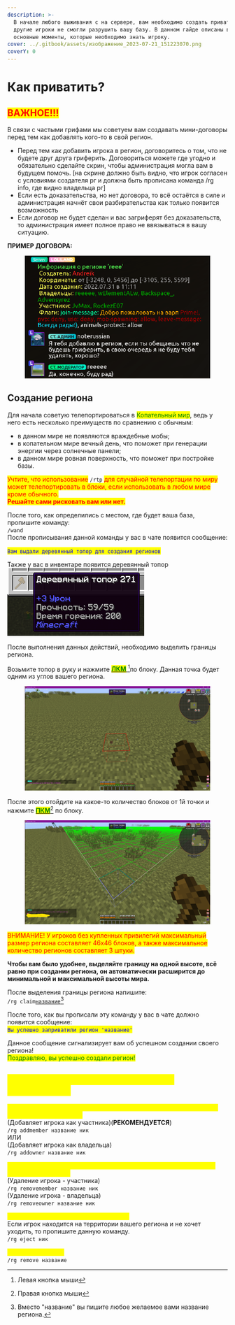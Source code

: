 ```yaml
---
description: >-
  В начале любого выживания с на сервере, вам необходимо создать приват, чтобы
  другие игроки не смогли разрушить вашу базу. В данном гайде описаны все
  основные моменты, которые необходимо знать игроку.
cover: ../.gitbook/assets/изображение_2023-07-21_151223070.png
coverY: 0
---
```


# Как приватить?

## <mark style="color:red;">ВАЖНОЕ!!!</mark>

В связи с частыми грифами мы советуем вам создавать мини-договоры перед тем как добавлять кого-то в свой регион.

* Перед тем как добавить игрока в регион, договоритесь о том, что не будете друг друга гриферить. Договориться можете где угодно и обязательно сделайте скрин, чтобы администрация могла вам в будущем помочь. \[на скрине должно быть видно, что игрок согласен с условиями создателя рг и должна быть прописана команда /rg info, где видно владельца рг]
* Если есть доказательства, но нет договора, то всё остаётся в силе и администрация начнёт свои разбирательства как только появится возможность
* Если договор не будет сделан и вас загриферят без доказательств, то администрация имеет полное право не ввязываться в вашу ситуацию.

**ПРИМЕР ДОГОВОРА:**

<figure><img src="../.gitbook/assets/image (13) (1).png" alt=""><figcaption></figcaption></figure>

## Создание региона

Для начала советую телепортироваться в <mark style="color:green;">Копательный мир</mark>, ведь у него есть несколько преимуществ по сравнению с обычным:&#x20;

* в данном мире не появляются враждебные мобы;
* в копательном мире вечный день, что поможет при генерации энергии через солнечные панели;
* в данном мире ровная поверхность, что поможет при постройке базы.

<mark style="color:red;">Учтите, что использование</mark> `/rtp` <mark style="color:red;">для случайной телепортации по миру может телепортировать в блоки, если использовать в любом мире кроме обычного.</mark> \
<mark style="color:red;">**Решайте сами рисковать вам или нет.**</mark>

После того, как определились с местом, где будет ваша база, пропишите команду:\
&#x20;                                                                     `/wand`\
После прописывания данной команды у вас в чате появится сообщение:

&#x20;                              <mark style="color:blue;">`Вам выдали деревянный топор для создания регионов`</mark>

Также у вас в инвентаре появится деревянный топор<img src="../.gitbook/assets/image (18) (1).png" alt="" data-size="original">

После выполнения данных действий, необходимо выделить границы региона.&#x20;

Возьмите топор в руку и нажмите [<mark style="color:green;">**ЛКМ**</mark> ](#user-content-fn-1)[^1]по блоку. Данная точка будет одним из углов вашего региона.

<figure><img src="../.gitbook/assets/image (22) (1).png" alt=""><figcaption></figcaption></figure>

После этого отойдите на какое-то количество блоков от 1й точки и нажмите [<mark style="color:green;">**ПКМ**</mark>](#user-content-fn-2)[^2] по блоку.

<figure><img src="../.gitbook/assets/image (15).png" alt=""><figcaption></figcaption></figure>

<mark style="color:red;">ВНИМАНИЕ! У игроков без купленных привилегий максимальный размер региона составляет 46х46 блоков, а также максимальное количество регионов составляет 3 штуки.</mark>

**Чтобы вам было удобнее, выделяйте границу на одной высоте, всё равно при создании региона, он автоматически расширится до минимальной и максимальной высоты мира.**

После выделения границы региона напишите:\
&#x20;                                                              `/rg claim`[`название`](#user-content-fn-3)[^3]

После того, как вы прописали эту команду у вас в чате должно появится сообщение:\
&#x20;                                        <mark style="color:blue;">`Вы успешно заприватили регион 'название'`</mark>

Данное сообщение сигнализирует вам об успешном создании своего региона!\
<mark style="color:green;">Поздравляю, вы успешно создали регион!</mark>

## <mark style="color:yellow;">Основные команды, которые могут понадобится:</mark>

<mark style="color:yellow;">Добавление игрока в ваш регион(это может делать только создатель или владельцы региона):</mark>\
(Добавляет игрока как участника)(**РЕКОМЕНДУЕТСЯ**)\
`/rg addmember название ник`\
ИЛИ\
(Добавляет игрока как владельца)\
`/rg addowner название ник`

<mark style="color:yellow;">Удаление игрока из региона(это может делать только создатель или владельцы региона):</mark>\
(Удаление игрока - участника)\
`/rg removemember название ник`\
(Удаление игрока - владельца)\
`/rg removeowner название ник`

<mark style="color:yellow;">Выгоняем игрока с территории региона:</mark>\
Если игрок находится на территории вашего региона и не хочет уходить, то пропишите данную команду.\
`/rg eject ник`

<mark style="color:yellow;">Удаление региона:</mark>\
`/rg remove название`

[^1]: Левая кнопка мыши

[^2]: Правая кнопка мыши

[^3]: Вместо "название" вы пишите любое желаемое вами название региона.

